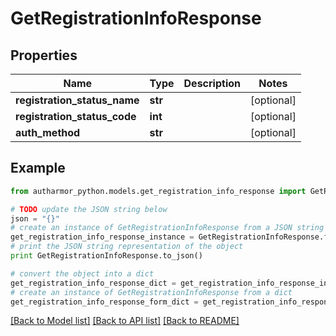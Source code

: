 # GetRegistrationInfoResponse


## Properties
Name | Type | Description | Notes
------------ | ------------- | ------------- | -------------
**registration_status_name** | **str** |  | [optional] 
**registration_status_code** | **int** |  | [optional] 
**auth_method** | **str** |  | [optional] 

## Example

```python
from autharmor_python.models.get_registration_info_response import GetRegistrationInfoResponse

# TODO update the JSON string below
json = "{}"
# create an instance of GetRegistrationInfoResponse from a JSON string
get_registration_info_response_instance = GetRegistrationInfoResponse.from_json(json)
# print the JSON string representation of the object
print GetRegistrationInfoResponse.to_json()

# convert the object into a dict
get_registration_info_response_dict = get_registration_info_response_instance.to_dict()
# create an instance of GetRegistrationInfoResponse from a dict
get_registration_info_response_form_dict = get_registration_info_response.from_dict(get_registration_info_response_dict)
```
[[Back to Model list]](../README.md#documentation-for-models) [[Back to API list]](../README.md#documentation-for-api-endpoints) [[Back to README]](../README.md)


